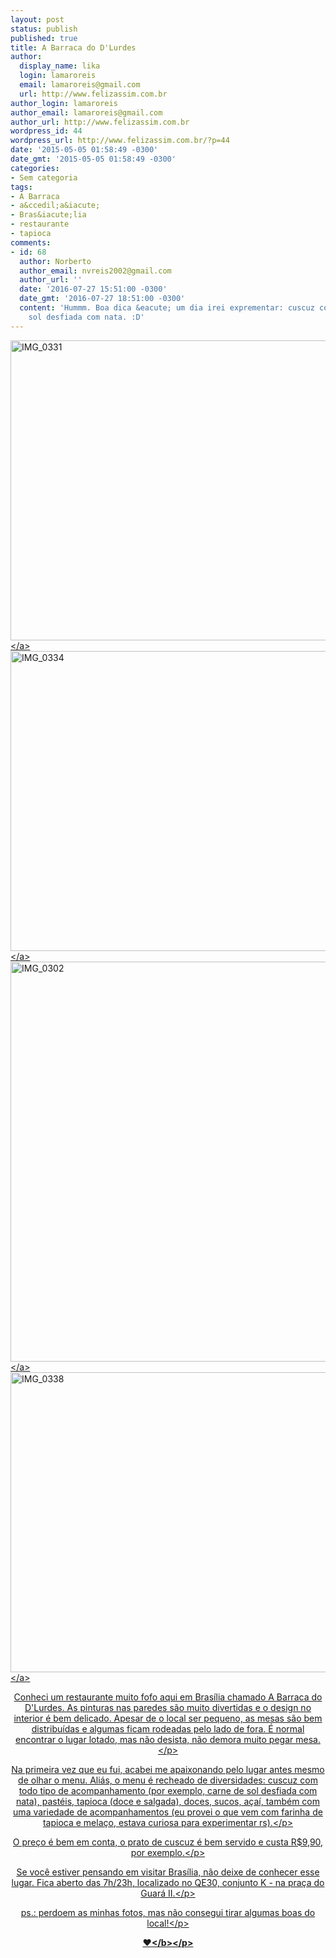 ```yaml
---
layout: post
status: publish
published: true
title: A Barraca do D'Lurdes
author:
  display_name: lika
  login: lamaroreis
  email: lamaroreis@gmail.com
  url: http://www.felizassim.com.br
author_login: lamaroreis
author_email: lamaroreis@gmail.com
author_url: http://www.felizassim.com.br
wordpress_id: 44
wordpress_url: http://www.felizassim.com.br/?p=44
date: '2015-05-05 01:58:49 -0300'
date_gmt: '2015-05-05 01:58:49 -0300'
categories:
- Sem categoria
tags:
- A Barraca
- a&ccedil;a&iacute;
- Bras&iacute;lia
- restaurante
- tapioca
comments:
- id: 68
  author: Norberto
  author_email: nvreis2002@gmail.com
  author_url: ''
  date: '2016-07-27 15:51:00 -0300'
  date_gmt: '2016-07-27 18:51:00 -0300'
  content: 'Hummm. Boa dica &eacute; um dia irei exprementar: cuscuz com carne de
    sol desfiada com nata. :D'
---
```

<p><a href="http:&#47;&#47;52.88.2.168&#47;wp-content&#47;uploads&#47;2015&#47;05&#47;IMG_0302.jpg"><img class="aligncenter wp-image-45 size-large" src="http:&#47;&#47;52.88.2.168&#47;wp-content&#47;uploads&#47;2015&#47;05&#47;IMG_0331-1024x768.jpg" alt="IMG_0331" width="640" height="480" &#47;><&#47;a><a href="http:&#47;&#47;52.88.2.168&#47;wp-content&#47;uploads&#47;2015&#47;05&#47;IMG_0334.jpg"><img class="aligncenter wp-image-46 size-large" src="http:&#47;&#47;52.88.2.168&#47;wp-content&#47;uploads&#47;2015&#47;05&#47;IMG_0334-1024x768.jpg" alt="IMG_0334" width="640" height="480" &#47;><&#47;a><a href="http:&#47;&#47;52.88.2.168&#47;wp-content&#47;uploads&#47;2015&#47;05&#47;IMG_0302.jpg"><img class="aligncenter wp-image-48 size-large" src="http:&#47;&#47;52.88.2.168&#47;wp-content&#47;uploads&#47;2015&#47;05&#47;IMG_0302-1024x1024.jpg" alt="IMG_0302" width="640" height="640" &#47;><&#47;a> <a href="http:&#47;&#47;52.88.2.168&#47;wp-content&#47;uploads&#47;2015&#47;05&#47;IMG_0338.jpg"><img class="aligncenter wp-image-47 size-large" src="http:&#47;&#47;52.88.2.168&#47;wp-content&#47;uploads&#47;2015&#47;05&#47;IMG_0338-1024x768.jpg" alt="IMG_0338" width="640" height="480" &#47;><&#47;a></p>
<p style="text-align: center;">Conheci um restaurante muito fofo aqui em Bras&iacute;lia chamado A Barraca do D'Lurdes. As pinturas nas paredes s&atilde;o muito divertidas&nbsp;e o design no interior &eacute; bem delicado. Apesar de o&nbsp;local ser pequeno, as mesas s&atilde;o&nbsp;bem distribu&iacute;das e algumas ficam rodeadas pelo lado de fora. &Eacute; normal encontrar o lugar lotado, mas n&atilde;o desista, n&atilde;o demora muito pegar mesa.<&#47;p></p>
<p style="text-align: center;">Na primeira vez que eu fui, acabei me apaixonando pelo lugar antes mesmo de olhar o menu. Ali&aacute;s, o menu &eacute; recheado de diversidades: cuscuz com todo tipo de acompanhamento (por exemplo, carne de sol desfiada com nata), past&eacute;is, tapioca (doce e salgada), doces, sucos, a&ccedil;a&iacute;, tamb&eacute;m com uma variedade de&nbsp;acompanhamentos (eu provei o que vem com farinha de tapioca e mela&ccedil;o, estava curiosa para experimentar rs).<&#47;p></p>
<p style="text-align: center;">O pre&ccedil;o &eacute; bem em conta, o prato de cuscuz &eacute; bem servido e custa R$9,90, por exemplo.<&#47;p></p>
<p style="text-align: center;">Se voc&ecirc; estiver pensando em visitar&nbsp;Bras&iacute;lia, n&atilde;o deixe de conhecer esse lugar. Fica aberto das 7h&#47;23h, localizado no QE30, conjunto K - na pra&ccedil;a do Guar&aacute; II.<&#47;p></p>
<p style="text-align: center;">ps.: perdoem as minhas fotos, mas n&atilde;o consegui tirar algumas&nbsp;boas do local!<&#47;p></p>
<p style="text-align: center;"><b>&hearts;<&#47;b><&#47;p></p>
